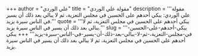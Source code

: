 +++
author = "علي الوردي"
title = "مقولة علي الوردي"
description = '''مقولة علي الوردي: يبكي أحدهم على الحسين في مجلس التعزية، ثم لا يبالي بعد ذلك أن يسير في الناس سيرة يزيد.'''
quote = '''يبكي أحدهم على الحسين في مجلس التعزية، ثم لا يبالي بعد ذلك أن يسير في الناس سيرة يزيد.'''
slug = '''يبكي-أحدهم-على-الحسين-في-مجلس-التعزية،-ثم-لا-يبالي-بعد-ذلك-أن-يسير-في-الناس-سيرة-يزيد'''
+++
يبكي أحدهم على الحسين في مجلس التعزية، ثم لا يبالي بعد ذلك أن يسير في الناس سيرة يزيد.

